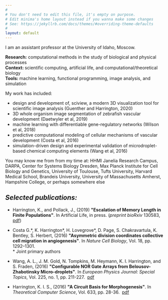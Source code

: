 ```yaml
---
#
# You don't need to edit this file, it's empty on purpose.
# Edit minima's home layout instead if you wanna make some changes
# See: https://jekyllrb.com/docs/themes/#overriding-theme-defaults
#
layout: default
---
```


I am an assistant professor at the University of Idaho, Moscow.

<b>Research:</b> computational methods in the study of biological and physical processes<br>
<b>Context: </b>scientific computing, artificial life, and computational/theoretical biology<br>
<b>Tools: </b>machine learning, functional programming, image analysis, and simulation<br>

My work has included:

- design and development of, sciview, a modern 3D visualization tool for scientific image analysis (Guenther and Harrington, 2020)
- 3D whole organism image segmentation of zebrafish vascular development (Daetwyler et al, 2019)
- machine learning with differentiable gene-regulatory networks (Wilson et al, 2018)
- predictive computational modeling of cellular mechanisms of vascular development (Costa et al, 2016)
- simulation-driven design and experimental validation of microdroplet-based chemical computing elements (Wang et al, 2016)

You may know me from from my time at:
HHMI Janelia Research Campus, DARPA, Center for Systems Biology Dresden, Max Planck Institute for Cell Biology and Genetics, University of Toulouse, Tufts University, Harvard Medical School, Brandeis University, University of Massachusetts Amherst,  Hampshire College, or perhaps somewhere else

## <i><b>Selected publications:</b></i>

- Harrington, K., and Pollack, J., (2019) <b>"Escalation of Memory Length in Finite Populations"</b>. In Artificial Life, in press. (<i>preprint bioRxiv</i> 130583, <a href="http://www.biorxiv.org/content/early/2017/04/25/130583">pdf</a>)

- Costa G.\*, K. Harrington\*, H. Lovegrove\*, D. Page, S. Chakravartula, K. Bentley, S. Herbert, (2016) <b>"Asymmetric division coordinates collective cell migration in angiogenesis"</b>. In <i>Nature Cell Biology</i>, Vol. 18, pp. 1292–1301.&nbsp;&nbsp;<br>
\* Joint primary authors

- Wang, A. L., J. M. Gold, N. Tompkins, M. Heymann, K. I. Harrington, and S. Fraden, (2016) <b>"Configurable NOR Gate Arrays from Belousov-Zhabotinsky Micro-droplets"</b>. In <i>European Physics Journal: Special Topics</i>, Vol. 225, no. 1, pp. 211-227.&nbsp;&nbsp;<a href="http://link.springer.com/article/10.1140/epjst/e2016-02622-y">pdf</a>

- Harrington, K. I. S., (2016) <b>"A Circuit Basis for Morphogenesis"</b>. In <i>Theoretical Computer Science</i>, Vol. 633, pp. 28-36.&nbsp;&nbsp;<a href="https://www.researchgate.net/profile/Kyle_Harrington/publication/282626334_A_circuit_basis_for_morphogenesis/links/57a4a4ff08aefe6167aee512.pdf?origin=publication_detail&amp;ev=pub_int_prw_xdl&amp;msrp=OKNteOV602r-QlWov12hqoa2H6ezb4Uo2Vyio4xR8RSvOVKIO-9Vea3JiGG-xr4frwVJsPk0u-I_IUHJsH4beg.VdqCqjQytVn8tx5jRI-Yvc72T6TkR4Cs6D2QSqvlOouqYOBfU0Uqy7qFPQ8w1FDVFEZMquSUZypuvOME39UiKg.dd2DtqXfSCz4zViOzRY4JCzZQrhxGa5xHBIOdcXimwQj1t0RrGsSyt6EeNlTnRRJ-ZX53qAdoB0qrMRegzSYiw">pdf</a>
